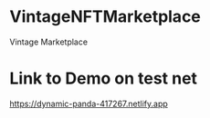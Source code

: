 # VintageNFTMarketplace

Vintage Marketplace

# Link to Demo on test net

https://dynamic-panda-417267.netlify.app
